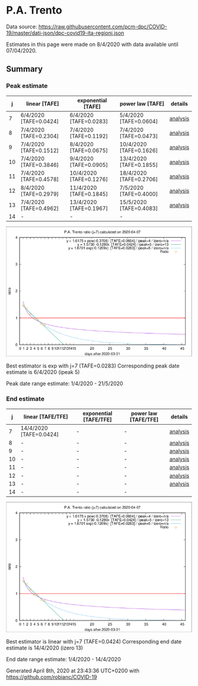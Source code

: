 # P.A. Trento


Data source: https://raw.githubusercontent.com/pcm-dpc/COVID-19/master/dati-json/dpc-covid19-ita-regioni.json

Estimates in this page were made on 8/4/2020 with data available until 07/04/2020.


## Summary 

### Peak estimate 
|j|linear [TAFE]|exponential [TAFE]|power law [TAFE]|details|
|---|----|-----------|---------|-------|
|7|6/4/2020 [TAFE=0.0424]|6/4/2020 [TAFE=0.0283]|5/4/2020 [TAFE=0.0604]|[analysis](COVID-19_p.a._trento_j7_2020-04-07.md)|
|8|7/4/2020 [TAFE=0.2304]|7/4/2020 [TAFE=0.1192]|7/4/2020 [TAFE=0.0473]|[analysis](COVID-19_p.a._trento_j8_2020-04-07.md)|
|9|7/4/2020 [TAFE=0.1512]|8/4/2020 [TAFE=0.0675]|10/4/2020 [TAFE=0.1626]|[analysis](COVID-19_p.a._trento_j9_2020-04-07.md)|
|10|7/4/2020 [TAFE=0.3846]|9/4/2020 [TAFE=0.0905]|13/4/2020 [TAFE=0.1855]|[analysis](COVID-19_p.a._trento_j10_2020-04-07.md)|
|11|7/4/2020 [TAFE=0.4578]|10/4/2020 [TAFE=0.1276]|18/4/2020 [TAFE=0.2706]|[analysis](COVID-19_p.a._trento_j11_2020-04-07.md)|
|12|8/4/2020 [TAFE=0.2979]|11/4/2020 [TAFE=0.1845]|7/5/2020 [TAFE=0.4000]|[analysis](COVID-19_p.a._trento_j12_2020-04-07.md)|
|13|7/4/2020 [TAFE=0.4962]|13/4/2020 [TAFE=0.1967]|15/5/2020 [TAFE=0.4083]|[analysis](COVID-19_p.a._trento_j13_2020-04-07.md)|
|14|-|-|-||

![best peak estimate](COVID-19_p.a._trento_j7_2020-04-07.png)

Best estimator is exp with j=7 (TAFE=0.0283)
Corresponding peak date estimate is 6/4/2020 (ipeak 5)


Peak date range estimate: 1/4/2020 - 21/5/2020

### End estimate 
|j|linear [TAFE/TFE]|exponential [TAFE/TFE]|power law [TAFE/TFE]|details|
|---|----|-----------|---------|-------|
|7|14/4/2020 [TAFE=0.0424]|-|-|[analysis](COVID-19_p.a._trento_j7_2020-04-07.md)|
|8|-|-|-|[analysis](COVID-19_p.a._trento_j8_2020-04-07.md)|
|9|-|-|-|[analysis](COVID-19_p.a._trento_j9_2020-04-07.md)|
|10|-|-|-|[analysis](COVID-19_p.a._trento_j10_2020-04-07.md)|
|11|-|-|-|[analysis](COVID-19_p.a._trento_j11_2020-04-07.md)|
|12|-|-|-|[analysis](COVID-19_p.a._trento_j12_2020-04-07.md)|
|13|-|-|-|[analysis](COVID-19_p.a._trento_j13_2020-04-07.md)|
|14|-|-|-||

![best zero estimate](COVID-19_p.a._trento_j7_2020-04-07.png)

Best estimator is linear with j=7 (TAFE=0.0424)
Corresponding end date estimate is 14/4/2020 (izero 13)


End date range estimate: 1/4/2020 - 14/4/2020

Generated April 8th, 2020 at 23:43:36 UTC+0200 with https://github.com/robianc/COVID-19

